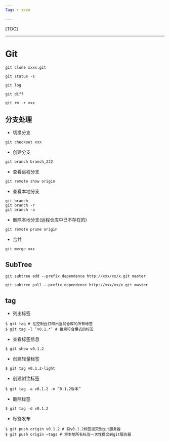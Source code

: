 ```yaml
---
Tags : zaze

---
```


[TOC]

---

# Git 

```
git clone xxxx.git

git status -s

git log

git diff

git rm -r xxx
```

## 分支处理

- 切换分支
```
git checkout xxx
```

- 创建分支

```
git branch branch_222
```

- 查看远程分支
```
git remote show origin 
```

- 查看本地分支
```
git branch
git branch -r
git branch -a
```

- 删除本地分支(远程仓库中已不存在的)
```
git remote prune origin
```

- 合并
```
git merge xxx
```


## SubTree



``git subtree add --prefix dependence http://xxx/xx/x.git master``

``git subtree pull --prefix dependence http://xxx/xx/x.git master``


## tag

- 列出标签

```
$ git tag # 在控制台打印出当前仓库的所有标签
$ git tag -l ‘v0.1.*’ # 搜索符合模式的标签
```

- 查看标签信息

``$ git show v0.1.2``

- 创建轻量标签

``$ git tag v0.1.2-light``

- 创建附注标签

``$ git tag -a v0.1.2 -m “0.1.2版本”``

- 删除标签

``$ git tag -d v0.1.2``

- 标签发布

```
$ git push origin v0.1.2 # 将v0.1.2标签提交到git服务器
$ git push origin –tags # 将本地所有标签一次性提交到git服务器
```

